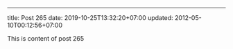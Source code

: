 ---
title: Post 265
date: 2019-10-25T13:32:20+07:00
updated: 2012-05-10T00:12:56+07:00

This is content of post 265